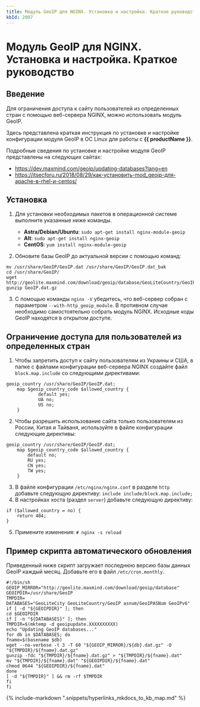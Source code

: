 ```yaml
---
title: Модуль GeoIP для NGINX. Установка и настройка. Краткое руководство
kbId: 2097
---
```


# Модуль GeoIP для NGINX. Установка и настройка. Краткое руководство

## Введение

Для ограничения доступа к сайту пользователей из определенных стран с помощью веб-сервера NGINX, можно использовать модуль GeoIP.

Здесь представлена краткая инструкция по установке и настройке конфигурации модуля GeoIP в ОС Linux для работы с **{{ productName }}**.

Подробные сведения по установке и настройке модуля GeoIP представлены на следующих сайтах:

- <https://dev.maxmind.com/geoip/updating-databases?lang=en>
- <https://itsecforu.ru/2018/08/29/как-установить-mod_geoip-для-apache-в-rhel-и-centos/>

## Установка

1. Для установки необходимых пакетов в операционной системе выполните указанные ниже команды.

    - **Astra/Debian/Ubuntu**: `sudo apt-get install nginx-module-geoip`
    - **Alt**: `sudo apt-get install nginx-geoip`
    - **CentOS**: `yum install nginx-module-geoip`
2. Обновите базы GeoIP до актуальной версии с помощью команд:

```
mv /usr/share/GeoIP/GeoIP.dat /usr/share/GeoIP/GeoIP.dat_bak     
cd /usr/share/GeoIP/     
wget http://geolite.maxmind.com/download/geoip/database/GeoLiteCountry/GeoIP.dat.gz     
gunzip GeoIP.dat.gz
```
3. С помощью команды `nginx -V` убедитесь, что веб-сервер собран с параметром `--with-http_geoip_module`. В противном случае необходимо самостоятельно собрать модуль NGINX. Исходные коды GeoIP находятся в открытом доступе.

## Ограничение доступа для пользователей из определенных стран

1. Чтобы запретить доступ к сайту пользователям из Украины и США, в папке с файлами конфигурации веб-сервера NGINX создайте файл `block.map.include` со следующими директивами:

```
geoip_country /usr/share/GeoIP/GeoIP.dat;      
    map $geoip_country_code $allowed_country {      
            default yes;     
            UA no;     
            US no;     
    }
```
2. Чтобы разрешить использование сайта только пользователям из России, Китая и Тайваня, используйте в файле конфигурации следующие директивы:

```
geoip_country /usr/share/GeoIP/GeoIP.dat;      
    map $geoip_country_code $allowed_country {     
        default no;     
        RU yes;     
        CN yes;     
        TW yes;     
    }
```
3. В файле конфигурации `/etc/nginx/nginx.conf` в разделе `http` добавьте следующую директиву: `include include/block.map.include;`
4. В настройках хоста (раздел `server`) добавьте следующую директиву:

```
if ($allowed_country = no) {     
    return 404;     
}
```
5. Примените изменения: `# nginx -s reload`

## Пример скрипта автоматического обновления

Приведенный ниже скрипт загружает последнюю версию базы данных GeoIP каждый месяц. Добавьте его в файл `/etc/cron.monthly`.

```
#!/bin/sh     
GEOIP_MIRROR="http://geolite.maxmind.com/download/geoip/database"     
GEOIPDIR=/usr/share/GeoIP     
TMPDIR=     
DATABASES="GeoLiteCity GeoLiteCountry/GeoIP asnum/GeoIPASNum GeoIPv6"     
if [ -d "${GEOIPDIR}" ]; then     
cd $GEOIPDIR     
if [ -n "${DATABASES}" ]; then     
TMPDIR=$(mktemp -d geoipupdate.XXXXXXXXXX)     
echo "Updating GeoIP databases..."     
for db in $DATABASES; do     
fname=$(basename $db)     
wget --no-verbose -t 3 -T 60 "${GEOIP_MIRROR}/${db}.dat.gz" -O "${TMPDIR}/${fname}.dat.gz"     
gunzip -fdc "${TMPDIR}/${fname}.dat.gz" > "${TMPDIR}/${fname}.dat"     
mv "${TMPDIR}/${fname}.dat" "${GEOIPDIR}/${fname}.dat"     
chmod 0644 "${GEOIPDIR}/${fname}.dat"     
done     
[ -d "${TMPDIR}" ] && rm -rf $TMPDIR     
fi     
fi
```

{% include-markdown ".snippets/hyperlinks_mkdocs_to_kb_map.md" %}
